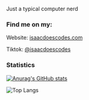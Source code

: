 Just a typical computer nerd

### Find me on my:  

Website: [isaacdoescodes.com](//www.isaacdoescodes.com)
 
Tiktok: [@isaacdoescodes](//tiktok.com/@isaacdoescodes)

### Statistics

[![Anurag's GitHub stats](https://github-readme-stats.vercel.app/api?username=isaacdoescodes)](https://github.com/anuraghazra/github-readme-stats)

![Top Langs](https://github-readme-stats.vercel.app/api/top-langs/?username=isaacdoescodes&langs_count=8)
